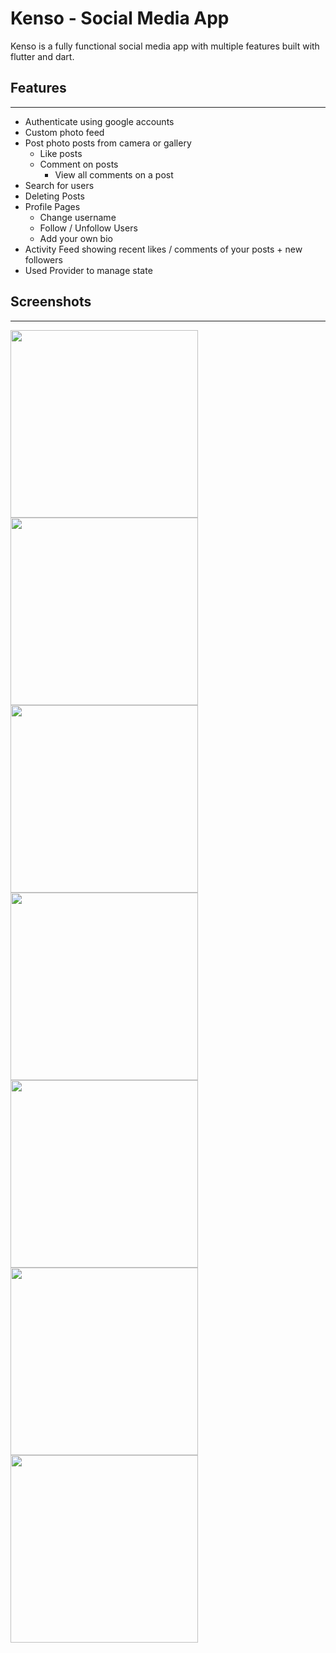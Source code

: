 # **Kenso - Social Media App**

Kenso is a fully functional social media app with multiple features built with flutter and dart.

## Features

---

- Authenticate using google accounts
- Custom photo feed
- Post photo posts from camera or gallery
  - Like posts
  - Comment on posts
    - View all comments on a post
- Search for users
- Deleting Posts
- Profile Pages
  - Change username
  - Follow / Unfollow Users
  - Add your own bio
- Activity Feed showing recent likes / comments of your posts + new followers
- Used Provider to manage state

## Screenshots

---

<p>
<img src="Screenshots/3.png" width="300"/> <img src="Screenshots/6.png" width="300"/>
<img src="Screenshots/2.png" width="300"> <img src="Screenshots/1.png" width="300">
<img src="Screenshots/7.png" width="300"> <img src="Screenshots/5.png" width="300">
<img src="Screenshots/4.png" width="300"> 
</p>
